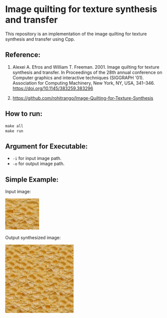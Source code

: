 # Image quilting for texture synthesis and transfer

This repository is an implementation of the image quilting for texture synthesis and transfer using Cpp.

## Reference:

1. Alexei A. Efros and William T. Freeman. 2001. Image quilting for texture synthesis and transfer. In Proceedings of the 28th annual conference on Computer graphics and interactive techniques (SIGGRAPH '01). Association for Computing Machinery, New York, NY, USA, 341–346. https://doi.org/10.1145/383259.383296

2. https://github.com/rohitrango/Image-Quilting-for-Texture-Synthesis

## How to run:

```
make all
make run
```

## Argument for Executable:

- `-i` for input image path.
- `-o` for output image path.

## Simple Example:

Input image:

![image](input/example.png)

Output synthesized image:

![image](output/example.png)

